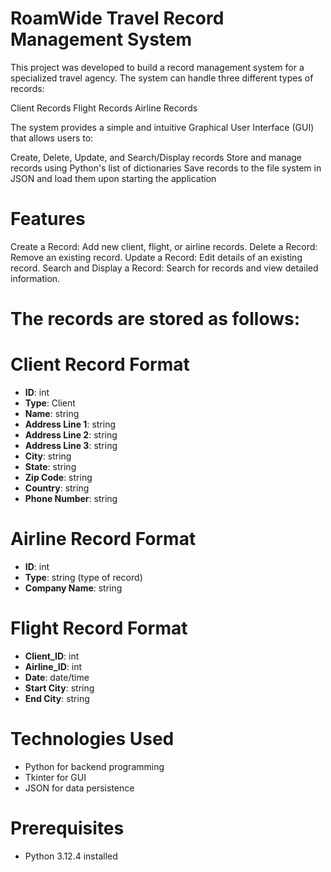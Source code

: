# RoamWide Travel Record Management System

This project was developed to build a record management system for a specialized travel agency. The system can handle three different types of records:

Client Records
Flight Records
Airline Records

The system provides a simple and intuitive Graphical User Interface (GUI) that allows users to:

Create, Delete, Update, and Search/Display records
Store and manage records using Python's list of dictionaries
Save records to the file system in JSON and load them upon starting the application

# Features

Create a Record: Add new client, flight, or airline records.
Delete a Record: Remove an existing record.
Update a Record: Edit details of an existing record.
Search and Display a Record: Search for records and view detailed information.

# The records are stored as follows:

# Client Record Format
- **ID**: int
- **Type**: Client
- **Name**: string
- **Address Line 1**: string
- **Address Line 2**: string
- **Address Line 3**: string
- **City**: string
- **State**: string
- **Zip Code**: string
- **Country**: string
- **Phone Number**: string

# Airline Record Format
- **ID**: int
- **Type**: string (type of record)
- **Company Name**: string

# Flight Record Format
- **Client_ID**: int
- **Airline_ID**: int
- **Date**: date/time
- **Start City**: string
- **End City**: string

# Technologies Used
- Python for backend programming
- Tkinter for GUI
- JSON for data persistence

# Prerequisites
- Python 3.12.4 installed